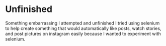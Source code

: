 # Unfinished
Something embarrassing I attempted and unfinished
I tried using selenium to help create something that would automatically like posts, watch stories, and post pictures on instagram easily
because I wanted to experiment with selenium. 
